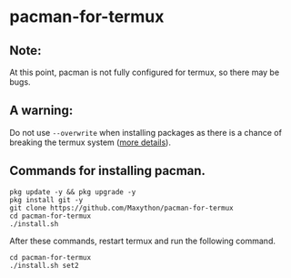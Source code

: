 # pacman-for-termux

## Note:
At this point, pacman is not fully configured for termux, so there may be bugs.  

## A warning:
Do not use `--overwrite` when installing packages as there is a chance of breaking the termux system ([more details](https://github.com/termux/termux-packages/issues/6842#issuecomment-845887799)).

## Commands for installing pacman.
```
pkg update -y && pkg upgrade -y
pkg install git -y
git clone https://github.com/Maxython/pacman-for-termux
cd pacman-for-termux
./install.sh
```
After these commands, restart termux and run the following command.
```
cd pacman-for-termux
./install.sh set2
```
